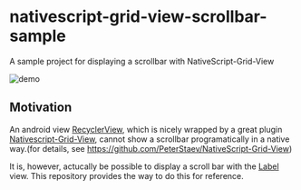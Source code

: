 # nativescript-grid-view-scrollbar-sample
A sample project for displaying a scrollbar with NativeScript-Grid-View

![demo](https://raw.github.com/wiki/mintyweazel/nativescript-grid-view-scrollbar-sample/images/screenshot.gif)

## Motivation

An android view [RecyclerView](https://developer.android.com/reference/android/support/v7/widget/RecyclerView), which is nicely wrapped by a great plugin [Nativescript-Grid-View](https://github.com/PeterStaev/NativeScript-Grid-View), cannot show a scrollbar programatically in a native way.(for details, see <https://github.com/PeterStaev/NativeScript-Grid-View>)

It is, however, actucally be possible to display a scroll bar with the [Label](https://docs.nativescript.org/api-reference/classes/_ui_label_.label) view.
This repository provides the way to do this for reference.
 
